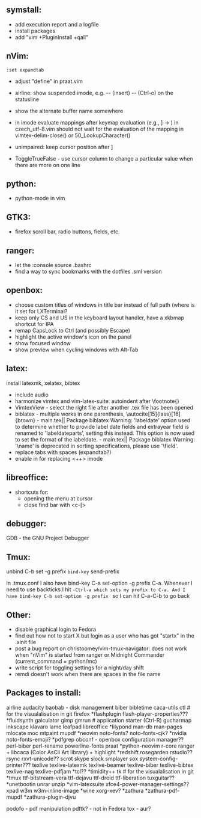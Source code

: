 symstall:
-----------
- add execution report and a logfile
- install packages
- add "vim +PluginInstall +qall"

nVim:
-----
```
:set expandtab
```

- adjust "define" in praat.vim

- airline: show suspended imode, e.g. -- (insert) -- (Ctrl-o) on the statusline

- show the alternate buffer name somewhere

- in imode evaluate mappings after keymap evaluation (e.g., ] -> ) in
  czech_utf-8.vim should not wait for the evaluation of the mapping in
  vimtex-delim-close() or 50_LookupCharacter()

- unimpaired: keep cursor position after ]<Space>

- ToggleTrueFalse - use cursor column to change a particular value when there
  are more on one line

python:
-------
- python-mode in vim


GTK3:
-----
- firefox scroll bar, radio buttons, fields, etc.

ranger:
-------
- let the :console source .bashrc
- find a way to sync bookmarks with the dotfiles .sml version

openbox:
--------
- choose custom titles of windows in title bar instead of full path (where is it
  set for LXTerminal?
- keep only CS and US in the keyboard layout handler, have a xkbmap shortcut for IPA
- remap CapsLock to Ctrl (and possibly Escape)
- highlight the active window's icon on the panel
- show focused window
- show preview when cycling windows with Alt-Tab

latex:
------
install latexmk, xelatex, bibtex
- include audio
- harmonize vimtex and vim-latex-suite: autoindent after \footnote{}
- VimtexView - select the right file after another .tex file has been opened
- biblatex - multiple works in one parenthesis, \autocite[15]{lass}[16]{brown}
		   - main.tex|| Package biblatex Warning: 'labeldate' option used to
			 determine whether to provide label date fields and extrayear field
			 is renamed to 'labeldateparts', setting this instead. This option
			 is now used to set the format of the labeldate.
		   - main.tex|| Package biblatex Warning: '\name' is deprecated in
			 sorting specifications, please use '\field'.
- replace tabs with spaces (expandtab?)
- enable <c-space> in for replacing <++> imode

libreoffice:
------------
- shortcuts for:
	- opening the menu at cursor
	- close find bar with <c-[>

debugger:
---------
GDB - the GNU Project Debugger

Tmux:
-----
unbind C-b
set -g prefix `
bind-key ` send-prefix

In .tmux.conf I also have bind-key C-a set-option -g prefix C-a. Whenever I need
to use backticks I hit `-Ctrl-a which sets my prefix to C-a. And I have bind-key
C-b set-option -g prefix ` so I can hit C-a-C-b to go back

Other:
------
- disable graphical login to Fedora
- find out how not to start X but login as a user who has got "startx" in the
  .xinit file
- post a bug report on christoomey/vim-tmux-navigator:
	does not work when "nVim" is started from ranger or Midnight Commander
	(current_command = python/mc)
- write script for toggling settings for a night/day shift
- remdi doesn't work when there are spaces in the file name

Packages to install:
--------------------
airline
audacity
baobab - disk management
biber
bibletime
caca-utils
ctl 	# for the visualalisation in git
firefox
*flashplugin
flash-player-properties???
*fluidsynth
galculator
gimp
gmrun	# application starter (Ctrl-R)
gucharmap
inkscape
klavaro
lame
leafpad
libreoffice
*lilypond
man-db
man-pages
mlocate
moc
mtpaint
mupdf
*neovim
noto-fonts?
noto-fonts-cjk?
*nvidia
noto-fonts-emoji?
*pdfgrep
obconf - openbox configuration manager??
perl-biber
perl-rename
powerline-fonts
praat
*python-neovim
r-core
ranger + libcaca (Color AsCii Art library) + highlight
*redshift
rosegarden
rstudio??
rsync
rxvt-unicode??
scrot
skype
slock
smplayer
sox
system-config-printer???
texlive
texlive-latexmk
texlive-beamer
texlive-biber
texlive-bibtex
texlive-nag
texlive-pdfjam
*tcl??
*timidity++
tk		# for the visualalisation in git
*tmux
ttf-bitstream-vera
ttf-dejavu
ttf-droid
ttf-liberation
tuxguitar??
*unetbootin
unrar
unzip
*vim-latexsuite
xfce4-power-manager-settings??
xpad
w3m
w3m-inline-image
*wine
xorg-xev?
*zathura
*zathura-pdf-mupdf
*zathura-plugin-djvu

podofo - pdf manipulation
pdftk? - not in Fedora
tox - aur?
